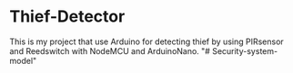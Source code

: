 # Thief-Detector
This is my project that use Arduino for detecting thief by using PIRsensor and Reedswitch with NodeMCU and ArduinoNano.
"# Security-system-model" 

